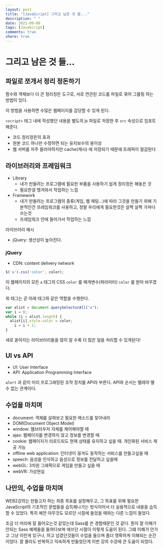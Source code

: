 ```yaml
---
layout: post
title: "[JavaScript] 그리고 남은 것 들..."
description: " "
date: 2021-09-09
tags: [JavaScript]
comments: true
share: true
---
```



# 그리고 남은 것 들...

## 파일로 쪼개서 정리 정돈하기

함수와 객체보다 더 큰 정리정돈 도구로, 서로 연관된 코드를 파일로 묶어 그룹핑 하는 방법이 있다. 

이 방법을 사용하면 수많은 웹페이지를 감당할 수 있게 된다.

`<script>` 태그 내에 작성했던 내용을 별도의 js 파일로 저장한 후 `src` 속성으로 임포트해준다. 

- 코드 정리정돈의 효과
- 원본 코드 하나만 수정하면 되는 유지보수의 용이성
- 웹 서버를 자주 들러야하지만 cache(캐시) 에 저장되기 때문에 트래픽이 절감된다

## 라이브러리와 프레임워크

- Library
  - 내가 만들려는 프로그램에 필요한 부품을 사용하기 쉽게 정리정돈 해놓은 것
  - 필요한걸 땡겨와서 작업하는 느낌
- Framework
  - 내가 만들려는 프로그램의 종류(게임, 웹 채팅...)에 따라 그것을 만들기 위해 기본적인건 프레임워크를 사용하고, 정말 우리에게 필요한것은 살짝 살짝 가져다 쓰는것
  - 프레임워크 안에 들어가서 작업하는 느낌

라이브러리 예시

- jQuery: 생산성이 높아진다.

### jQuery

- CDN: content delivery network

```jsx
$('a').css('color', color);
```

이 웹페이지의 모든 `a` 태그의 CSS `color` 를 매개변수(파라미터) `color` 를 받아 바꾸겠다.

위 태그는 곧 아래 태그와 같은 역할을 수행한다.

```jsx
var alist = document.querySelectorAll("a");
var i = 0;
while (i < alist.length) {
  alist[i].style.color = color;
	i = i + 1;
}
```

새로 쏟아지는 라이브러리들을 많이 알 수록 더 많은 일을 처리할 수 있게된다!

## UI vs API

- UI: User Interface
- API: Application Programming Interface

`alert` 과 같이 미리 프로그래밍된 조작 장치를 API라 부른다. API와 순서는 뗄레야 뗼 수 없는 관계이다. 

## 수업을 마치며

- document: 객체를 살펴보고 필요한 메소드를 찾아내라
- DOM(Document Object Model)
- window: 웹브라우저 자체를 제어해야할 때
- ajax: 웹페이지를 변경하지 않고 정보를 변경할 때
- cookie: 웹페이지가 리로드되도 현재 상태를 유지하고 싶을 때. 개인화된 서비스 제공 가능
- offline web application: 인터넷이 끊겨도 동작하는 서비스를 만들고싶을 때
- speech: 음성을 인식하고 음성으로 정보를 전달하고 싶을때
- webGL: 3차원 그래픽으로 게임을 만들고 싶을 때
- webVR: 가상현실

## 나만의, 수업을 마치며

 WEB2강의는 만들고자 하는 최종 목표를 설정해두고, 그 목표를 위해 필요한 JavaScript의 기초적인 문법들을 습득해나가는 방식이어서 더 실용적으로 내용을 습득할 수 있었다. 특히 예전 아무것도 모르던 시절에 들었을 때와는 다른 느낌이 들었다. 

 조금 더 머리에 잘 들어오는것 같았는데 Sass를 쓴 경험때문인 것 같다. 뭔지 잘 이해가 안되는 Sass 예제들을 들여다보며 애쓰던 시절이 이렇게 도움이 된다. 그떄 이해가 안가고 그냥 이런게 있구나, 하고 넘겼던것들이 수업을 들으며 좀더 명확하게 이해되는 순간이었다. 잘 몰라도 반복하고 익숙하게 만들었던게 이번 강의 수강에 큰 도움이 되었다.

